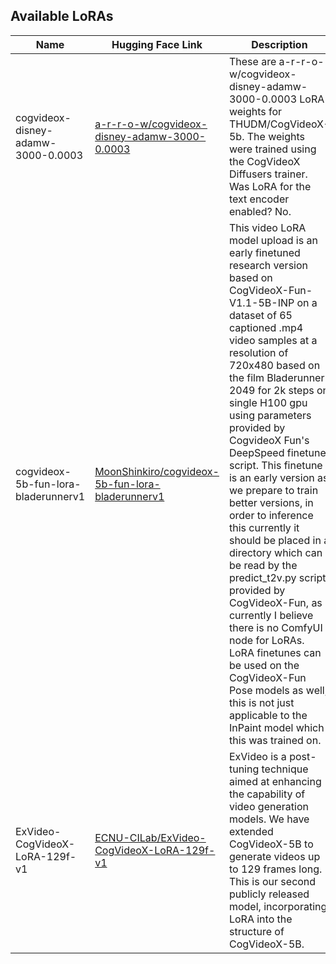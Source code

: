 ## Available LoRAs

| Name          | Hugging Face Link                                      | Description             | Base Model       | Contributor       |
|---------------|--------------------------------------------------------|-------------------------|------------------|-------------------|
| cogvideox-disney-adamw-3000-0.0003  | [a-r-r-o-w/cogvideox-disney-adamw-3000-0.0003](https://huggingface.co/a-r-r-o-w/cogvideox-disney-adamw-3000-0.0003)   | These are a-r-r-o-w/cogvideox-disney-adamw-3000-0.0003 LoRA weights for THUDM/CogVideoX-5b. The weights were trained using the CogVideoX Diffusers trainer. Was LoRA for the text encoder enabled? No.  | THUDM/CogVideoX-5b  | a-r-r-o-w  |
| cogvideox-5b-fun-lora-bladerunnerv1  | [MoonShinkiro/cogvideox-5b-fun-lora-bladerunnerv1](https://huggingface.co/MoonShinkiro/cogvideox-5b-fun-lora-bladerunnerv1)   | This video LoRA model upload is an early finetuned research version based on CogVideoX-Fun-V1.1-5B-INP on a dataset of 65 captioned .mp4 video samples at a resolution of 720x480 based on the film Bladerunner 2049 for 2k steps on single H100 gpu using parameters provided by CogvideoX Fun's DeepSpeed finetune script. This finetune is an early version as we prepare to train better versions, in order to inference this currently it should be placed in a directory which can be read by the predict_t2v.py script provided by CogVideoX-Fun, as currently I believe there is no ComfyUI node for LoRAs. LoRA finetunes can be used on the CogVideoX-Fun Pose models as well, this is not just applicable to the InPaint model which this was trained on.  | alibaba-pai/CogVideoX-Fun-V1.1-5b-InP  | MoonShinkiro  |
| ExVideo-CogVideoX-LoRA-129f-v1  | [ECNU-CILab/ExVideo-CogVideoX-LoRA-129f-v1](https://huggingface.co/ECNU-CILab/ExVideo-CogVideoX-LoRA-129f-v1)   | ExVideo is a post-tuning technique aimed at enhancing the capability of video generation models. We have extended CogVideoX-5B to generate videos up to 129 frames long. This is our second publicly released model, incorporating LoRA into the structure of CogVideoX-5B.  | THUDM/CogVideoX-5b  | ECNU-CILab  |
